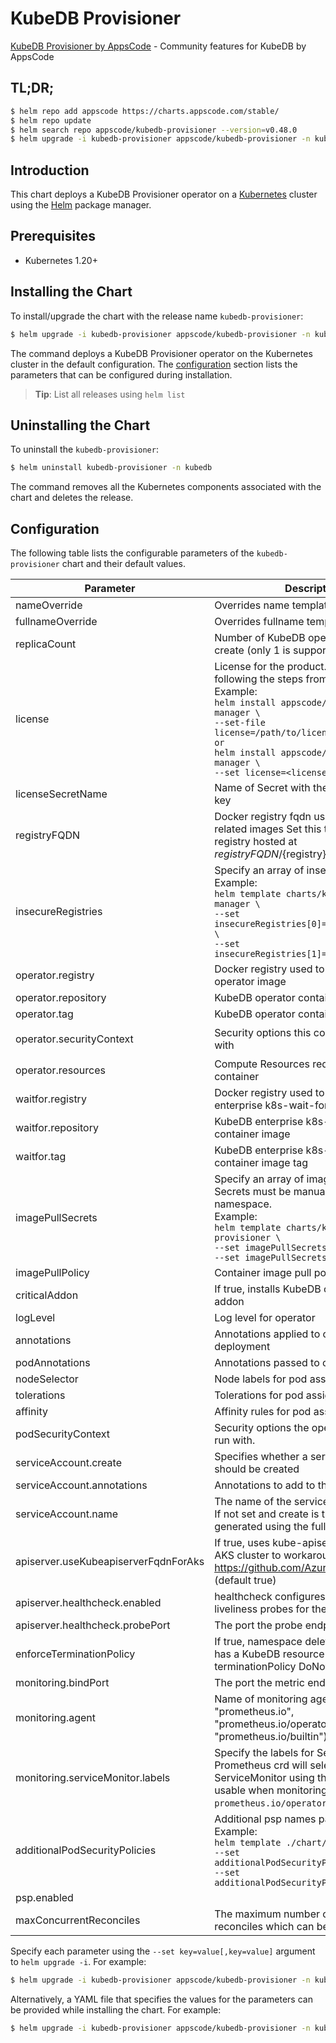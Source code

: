 # KubeDB Provisioner

[KubeDB Provisioner by AppsCode](https://github.com/kubedb) - Community features for KubeDB by AppsCode

## TL;DR;

```bash
$ helm repo add appscode https://charts.appscode.com/stable/
$ helm repo update
$ helm search repo appscode/kubedb-provisioner --version=v0.48.0
$ helm upgrade -i kubedb-provisioner appscode/kubedb-provisioner -n kubedb --create-namespace --version=v0.48.0
```

## Introduction

This chart deploys a KubeDB Provisioner operator on a [Kubernetes](http://kubernetes.io) cluster using the [Helm](https://helm.sh) package manager.

## Prerequisites

- Kubernetes 1.20+

## Installing the Chart

To install/upgrade the chart with the release name `kubedb-provisioner`:

```bash
$ helm upgrade -i kubedb-provisioner appscode/kubedb-provisioner -n kubedb --create-namespace --version=v0.48.0
```

The command deploys a KubeDB Provisioner operator on the Kubernetes cluster in the default configuration. The [configuration](#configuration) section lists the parameters that can be configured during installation.

> **Tip**: List all releases using `helm list`

## Uninstalling the Chart

To uninstall the `kubedb-provisioner`:

```bash
$ helm uninstall kubedb-provisioner -n kubedb
```

The command removes all the Kubernetes components associated with the chart and deletes the release.

## Configuration

The following table lists the configurable parameters of the `kubedb-provisioner` chart and their default values.

|              Parameter               |                                                                                                                                                                                   Description                                                                                                                                                                                   |                                                                                            Default                                                                                             |
|--------------------------------------|---------------------------------------------------------------------------------------------------------------------------------------------------------------------------------------------------------------------------------------------------------------------------------------------------------------------------------------------------------------------------------|------------------------------------------------------------------------------------------------------------------------------------------------------------------------------------------------|
| nameOverride                         | Overrides name template                                                                                                                                                                                                                                                                                                                                                         | <code>""</code>                                                                                                                                                                                |
| fullnameOverride                     | Overrides fullname template                                                                                                                                                                                                                                                                                                                                                     | <code>""</code>                                                                                                                                                                                |
| replicaCount                         | Number of KubeDB operator replicas to create (only 1 is supported)                                                                                                                                                                                                                                                                                                              | <code>1</code>                                                                                                                                                                                 |
| license                              | License for the product. Get a license by following the steps from [here](https://kubedb.run/docs/latest/setup/install/enterprise#get-a-trial-license). <br> Example: <br> `helm install appscode/kubedb-ops-manager \` <br> `--set-file license=/path/to/license/file` <br> `or` <br> `helm install appscode/kubedb-ops-manager \` <br> `--set license=<license file content>` | <code>""</code>                                                                                                                                                                                |
| licenseSecretName                    | Name of Secret with the license as key.txt key                                                                                                                                                                                                                                                                                                                                  | <code>""</code>                                                                                                                                                                                |
| registryFQDN                         | Docker registry fqdn used to pull KubeDB related images Set this to use docker registry hosted at ${registryFQDN}/${registry}/${image}                                                                                                                                                                                                                                          | <code>ghcr.io</code>                                                                                                                                                                           |
| insecureRegistries                   | Specify an array of insecure registries. <br> Example: <br> `helm template charts/kubedb-ops-manager \` <br> `--set insecureRegistries[0]=hub.company.com \` <br> `--set insecureRegistries[1]=reg.example.com`                                                                                                                                                                 | <code>[]</code>                                                                                                                                                                                |
| operator.registry                    | Docker registry used to pull KubeDB operator image                                                                                                                                                                                                                                                                                                                              | <code>kubedb</code>                                                                                                                                                                            |
| operator.repository                  | KubeDB operator container image                                                                                                                                                                                                                                                                                                                                                 | <code>kubedb-provisioner</code>                                                                                                                                                                |
| operator.tag                         | KubeDB operator container image tag                                                                                                                                                                                                                                                                                                                                             | <code>""</code>                                                                                                                                                                                |
| operator.securityContext             | Security options this container should run with                                                                                                                                                                                                                                                                                                                                 | <code>{"allowPrivilegeEscalation":false,"capabilities":{"drop":["ALL"]},"readOnlyRootFilesystem":true,"runAsNonRoot":true,"runAsUser":65534,"seccompProfile":{"type":"RuntimeDefault"}}</code> |
| operator.resources                   | Compute Resources required by this container                                                                                                                                                                                                                                                                                                                                    | <code>{}</code>                                                                                                                                                                                |
| waitfor.registry                     | Docker registry used to pull KubeDB enterprise k8s-wait-for image                                                                                                                                                                                                                                                                                                               | <code>appscode</code>                                                                                                                                                                          |
| waitfor.repository                   | KubeDB enterprise k8s-wait-for container image                                                                                                                                                                                                                                                                                                                                  | <code>k8s-wait-for</code>                                                                                                                                                                      |
| waitfor.tag                          | KubeDB enterprise k8s-wait-for container image tag                                                                                                                                                                                                                                                                                                                              | <code>"v2.0"</code>                                                                                                                                                                            |
| imagePullSecrets                     | Specify an array of imagePullSecrets. Secrets must be manually created in the namespace. <br> Example: <br> `helm template charts/kubedb-provisioner \` <br> `--set imagePullSecrets[0].name=sec0 \` <br> `--set imagePullSecrets[1].name=sec1`                                                                                                                                 | <code>[]</code>                                                                                                                                                                                |
| imagePullPolicy                      | Container image pull policy                                                                                                                                                                                                                                                                                                                                                     | <code>IfNotPresent</code>                                                                                                                                                                      |
| criticalAddon                        | If true, installs KubeDB operator as critical addon                                                                                                                                                                                                                                                                                                                             | <code>false</code>                                                                                                                                                                             |
| logLevel                             | Log level for operator                                                                                                                                                                                                                                                                                                                                                          | <code>3</code>                                                                                                                                                                                 |
| annotations                          | Annotations applied to operator deployment                                                                                                                                                                                                                                                                                                                                      | <code>{}</code>                                                                                                                                                                                |
| podAnnotations                       | Annotations passed to operator pod(s).                                                                                                                                                                                                                                                                                                                                          | <code>{}</code>                                                                                                                                                                                |
| nodeSelector                         | Node labels for pod assignment                                                                                                                                                                                                                                                                                                                                                  | <code>{"kubernetes.io/os":"linux"}</code>                                                                                                                                                      |
| tolerations                          | Tolerations for pod assignment                                                                                                                                                                                                                                                                                                                                                  | <code>[]</code>                                                                                                                                                                                |
| affinity                             | Affinity rules for pod assignment                                                                                                                                                                                                                                                                                                                                               | <code>{}</code>                                                                                                                                                                                |
| podSecurityContext                   | Security options the operator pod should run with.                                                                                                                                                                                                                                                                                                                              | <code>{}</code>                                                                                                                                                                                |
| serviceAccount.create                | Specifies whether a service account should be created                                                                                                                                                                                                                                                                                                                           | <code>true</code>                                                                                                                                                                              |
| serviceAccount.annotations           | Annotations to add to the service account                                                                                                                                                                                                                                                                                                                                       | <code>{}</code>                                                                                                                                                                                |
| serviceAccount.name                  | The name of the service account to use. If not set and create is true, a name is generated using the fullname template                                                                                                                                                                                                                                                          | <code></code>                                                                                                                                                                                  |
| apiserver.useKubeapiserverFqdnForAks | If true, uses kube-apiserver FQDN for AKS cluster to workaround https://github.com/Azure/AKS/issues/522 (default true)                                                                                                                                                                                                                                                          | <code>true</code>                                                                                                                                                                              |
| apiserver.healthcheck.enabled        | healthcheck configures the readiness and liveliness probes for the operator pod.                                                                                                                                                                                                                                                                                                | <code>true</code>                                                                                                                                                                              |
| apiserver.healthcheck.probePort      | The port the probe endpoint binds to                                                                                                                                                                                                                                                                                                                                            | <code>8081</code>                                                                                                                                                                              |
| enforceTerminationPolicy             | If true, namespace deletion will fail if it has a KubeDB resource with terminationPolicy DoNotTerminate                                                                                                                                                                                                                                                                         | <code>true</code>                                                                                                                                                                              |
| monitoring.bindPort                  | The port the metric endpoint binds to                                                                                                                                                                                                                                                                                                                                           | <code>8080</code>                                                                                                                                                                              |
| monitoring.agent                     | Name of monitoring agent (one of "prometheus.io", "prometheus.io/operator", "prometheus.io/builtin")                                                                                                                                                                                                                                                                            | <code>""</code>                                                                                                                                                                                |
| monitoring.serviceMonitor.labels     | Specify the labels for ServiceMonitor. Prometheus crd will select ServiceMonitor using these labels. Only usable when monitoring agent is `prometheus.io/operator`.                                                                                                                                                                                                             | <code>{"monitoring.appscode.com/prometheus":"auto"}</code>                                                                                                                                     |
| additionalPodSecurityPolicies        | Additional psp names passed to operator <br> Example: <br> `helm template ./chart/kubedb \` <br> `--set additionalPodSecurityPolicies[0]=abc \` <br> `--set additionalPodSecurityPolicies[1]=xyz`                                                                                                                                                                               | <code>[]</code>                                                                                                                                                                                |
| psp.enabled                          |                                                                                                                                                                                                                                                                                                                                                                                 | <code>false</code>                                                                                                                                                                             |
| maxConcurrentReconciles              | The maximum number of concurrent reconciles which can be run                                                                                                                                                                                                                                                                                                                    | <code>0</code>                                                                                                                                                                                 |


Specify each parameter using the `--set key=value[,key=value]` argument to `helm upgrade -i`. For example:

```bash
$ helm upgrade -i kubedb-provisioner appscode/kubedb-provisioner -n kubedb --create-namespace --version=v0.48.0 --set replicaCount=1
```

Alternatively, a YAML file that specifies the values for the parameters can be provided while
installing the chart. For example:

```bash
$ helm upgrade -i kubedb-provisioner appscode/kubedb-provisioner -n kubedb --create-namespace --version=v0.48.0 --values values.yaml
```
